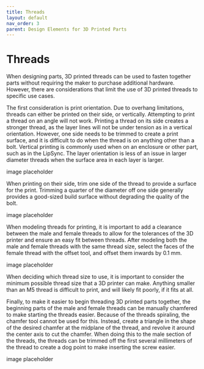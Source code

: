 ```yaml
---
title: Threads
layout: default
nav_order: 3
parent: Design Elements for 3D Printed Parts
---
```


# Threads

When designing parts, 3D printed threads can be used to fasten together parts without requiring the maker to purchase additional hardware. However, there are considerations that limit the use of 3D printed threads to specific use cases.

The first consideration is print orientation. Due to overhang limitations, threads can either be printed on their side, or vertically. Attempting to print a thread on an angle will not work. Printing a thread on its side creates a stronger thread, as the layer lines will not be under tension as in a vertical orientation. However, one side needs to be trimmed to create a print surface, and it is difficult to do when the thread is on anything other than a bolt. Vertical printing is commonly used when on an enclosure or other part, such as in the LipSync. The layer orientation is less of an issue in larger diameter threads when the surface area in each layer is larger.

image placeholder

When printing on their side, trim one side of the thread to provide a surface for the print. Trimming a quarter of the diameter off one side generally provides a good-sized build surface without degrading the quality of the bolt.

image placeholder

When modeling threads for printing, it is important to add a clearance between the male and female threads to allow for the tolerances of the 3D printer and ensure an easy fit between threads. After modeling both the male and female threads with the same thread size, select the faces of the female thread with the offset tool, and offset them inwards by 0.1 mm.

image placeholder

When deciding which thread size to use, it is important to consider the minimum possible thread size that a 3D printer can make. Anything smaller than an M5 thread is difficult to print, and will likely fit poorly, if it fits at all.

Finally, to make it easier to begin threading 3D printed parts together, the beginning parts of the male and female threads can be manually chamfered to make starting the threads easier. Because of the threads spiraling, the chamfer tool cannot be used for this. Instead, create a triangle in the shape of the desired chamfer at the midplane of the thread, and revolve it around the center axis to cut the chamfer. When doing this to the male section of the threads, the threads can be trimmed off the first several millimeters of the thread to create a dog point to make inserting the screw easier.

image placeholder